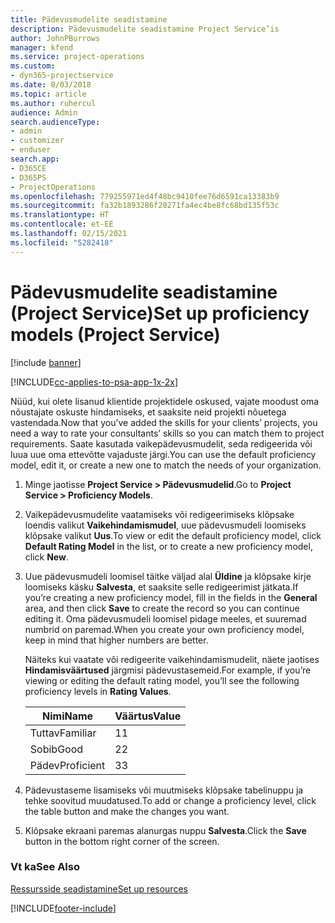 ```yaml
---
title: Pädevusmudelite seadistamine
description: Pädevusmudelite seadistamine Project Service’is
author: JohnPBurrows
manager: kfend
ms.service: project-operations
ms.custom:
- dyn365-projectservice
ms.date: 8/03/2018
ms.topic: article
ms.author: ruhercul
audience: Admin
search.audienceType:
- admin
- customizer
- enduser
search.app:
- D365CE
- D365PS
- ProjectOperations
ms.openlocfilehash: 779255971ed4f48bc9410fee76d6591ca13383b9
ms.sourcegitcommit: fa32b1893286f20271fa4ec4be8fc68bd135f53c
ms.translationtype: HT
ms.contentlocale: et-EE
ms.lasthandoff: 02/15/2021
ms.locfileid: "5282418"
---
```

# <a name="set-up-proficiency-models-project-service"></a><span data-ttu-id="75807-103">Pädevusmudelite seadistamine (Project Service)</span><span class="sxs-lookup"><span data-stu-id="75807-103">Set up proficiency models (Project Service)</span></span>

[!include [banner](../includes/psa-now-project-operations.md)]

[!INCLUDE[cc-applies-to-psa-app-1x-2x](../includes/cc-applies-to-psa-app-1x-2x.md)]

<span data-ttu-id="75807-104">Nüüd, kui olete lisanud klientide projektidele oskused, vajate moodust oma nõustajate oskuste hindamiseks, et saaksite neid projekti nõuetega vastendada.</span><span class="sxs-lookup"><span data-stu-id="75807-104">Now that you’ve added the skills for your clients’ projects, you need a way to rate your consultants’ skills so you can match them to project requirements.</span></span> <span data-ttu-id="75807-105">Saate kasutada vaikepädevusmudelit, seda redigeerida või luua uue oma ettevõtte vajaduste järgi.</span><span class="sxs-lookup"><span data-stu-id="75807-105">You can use the default proficiency model, edit it, or create a new one to match the needs of your organization.</span></span>  
  
1.  <span data-ttu-id="75807-106">Minge jaotisse **Project Service > Pädevusmudelid**.</span><span class="sxs-lookup"><span data-stu-id="75807-106">Go to **Project Service > Proficiency Models**.</span></span>  
  
2.  <span data-ttu-id="75807-107">Vaikepädevusmudelite vaatamiseks või redigeerimiseks klõpsake loendis valikut **Vaikehindamismudel**, uue pädevusmudeli loomiseks klõpsake valikut **Uus**.</span><span class="sxs-lookup"><span data-stu-id="75807-107">To view or edit the default proficiency model, click **Default Rating Model** in the list, or to create a new proficiency model, click **New**.</span></span>  
  
3.  <span data-ttu-id="75807-108">Uue pädevusmudeli loomisel täitke väljad alal **Üldine** ja klõpsake kirje loomiseks käsku **Salvesta**, et saaksite selle redigeerimist jätkata.</span><span class="sxs-lookup"><span data-stu-id="75807-108">If you’re creating a new proficiency model, fill in the fields in the **General** area, and then click **Save** to create the record so you can continue editing it.</span></span> <span data-ttu-id="75807-109">Oma pädevusmudeli loomisel pidage meeles, et suuremad numbrid on paremad.</span><span class="sxs-lookup"><span data-stu-id="75807-109">When you create your own proficiency model, keep in mind that higher numbers are better.</span></span>  
  
     <span data-ttu-id="75807-110">Näiteks kui vaatate või redigeerite vaikehindamismudelit, näete jaotises **Hindamisväärtused** järgmisi pädevustasemeid.</span><span class="sxs-lookup"><span data-stu-id="75807-110">For example, if you’re viewing or editing the default rating model, you’ll see the following proficiency levels in **Rating Values**.</span></span>  
  
    |<span data-ttu-id="75807-111">Nimi</span><span class="sxs-lookup"><span data-stu-id="75807-111">Name</span></span>|<span data-ttu-id="75807-112">Väärtus</span><span class="sxs-lookup"><span data-stu-id="75807-112">Value</span></span>|  
    |----------|-----------|  
    |<span data-ttu-id="75807-113">Tuttav</span><span class="sxs-lookup"><span data-stu-id="75807-113">Familiar</span></span>|<span data-ttu-id="75807-114">1</span><span class="sxs-lookup"><span data-stu-id="75807-114">1</span></span>|  
    |<span data-ttu-id="75807-115">Sobib</span><span class="sxs-lookup"><span data-stu-id="75807-115">Good</span></span>|<span data-ttu-id="75807-116">2</span><span class="sxs-lookup"><span data-stu-id="75807-116">2</span></span>|  
    |<span data-ttu-id="75807-117">Pädev</span><span class="sxs-lookup"><span data-stu-id="75807-117">Proficient</span></span>|<span data-ttu-id="75807-118">3</span><span class="sxs-lookup"><span data-stu-id="75807-118">3</span></span>|  
  
4.  <span data-ttu-id="75807-119">Pädevustaseme lisamiseks või muutmiseks klõpsake tabelinuppu ja tehke soovitud muudatused.</span><span class="sxs-lookup"><span data-stu-id="75807-119">To add or change a proficiency level, click the table button and make the changes you want.</span></span>  
  
5.  <span data-ttu-id="75807-120">Klõpsake ekraani paremas alanurgas nuppu **Salvesta**.</span><span class="sxs-lookup"><span data-stu-id="75807-120">Click the **Save** button in the bottom right corner of the screen.</span></span>  
  
### <a name="see-also"></a><span data-ttu-id="75807-121">Vt ka</span><span class="sxs-lookup"><span data-stu-id="75807-121">See Also</span></span>  
 [<span data-ttu-id="75807-122">Ressursside seadistamine</span><span class="sxs-lookup"><span data-stu-id="75807-122">Set up resources</span></span>](../psa/set-up-resources.md)


[!INCLUDE[footer-include](../includes/footer-banner.md)]